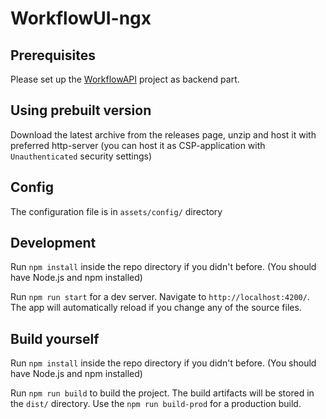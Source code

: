 # WorkflowUI-ngx

## Prerequisites

Please set up the [WorkflowAPI](https://github.com/intersystems-ru/WorkflowAPI) project as backend part.

## Using prebuilt version

Download the latest archive from the releases page, unzip and host it with preferred http-server (you can host it as CSP-application with `Unauthenticated` security settings)

## Config

The configuration file is in `assets/config/` directory

## Development

Run `npm install` inside the repo directory if you didn't before. (You should have Node.js and npm installed)

Run `npm run start` for a dev server. Navigate to `http://localhost:4200/`. The app will automatically reload if you change any of the source files.

## Build yourself

Run `npm install` inside the repo directory if you didn't before. (You should have Node.js and npm installed)

Run `npm run build` to build the project. The build artifacts will be stored in the `dist/` directory. Use the `npm run build-prod` for a production build.



